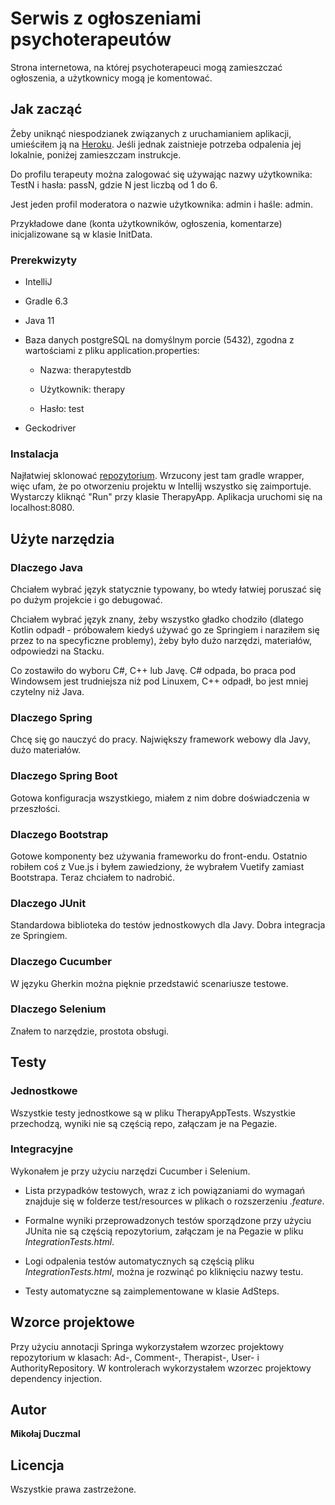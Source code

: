 # Serwis z ogłoszeniami psychoterapeutów

Strona internetowa, na której psychoterapeuci mogą zamieszczać ogłoszenia, a użytkownicy mogą je komentować.

## Jak zacząć

Żeby uniknąć niespodzianek związanych z uruchamianiem aplikacji, umieściłem ją na [Heroku](https://still-river-45705.herokuapp.com). Jeśli jednak zaistnieje potrzeba odpalenia jej lokalnie, poniżej zamieszczam instrukcje.

Do profilu terapeuty można zalogować się używając nazwy użytkownika: TestN i hasła: passN, gdzie N jest liczbą od 1 do 6.

Jest jeden profil moderatora o nazwie użytkownika: admin i haśle: admin.

Przykładowe dane (konta użytkowników, ogłoszenia, komentarze) inicjalizowane są w klasie InitData.
### Prerekwizyty

* IntelliJ

* Gradle 6.3

* Java 11

* Baza danych postgreSQL na domyślnym porcie (5432), zgodna z wartościami z pliku application.properties:

    * Nazwa: therapytestdb

    * Użytkownik: therapy

    * Hasło: test
    
* Geckodriver

### Instalacja

Najłatwiej sklonować [repozytorium](https://github.com/mduczmal/therapy). Wrzucony jest tam gradle wrapper, więc ufam, że po otworzeniu projektu w Intellij wszystko się zaimportuje. Wystarczy kliknąć "Run" przy klasie TherapyApp.
Aplikacja uruchomi się na localhost:8080.

## Użyte narzędzia

### Dlaczego Java
Chciałem wybrać język statycznie typowany, bo wtedy łatwiej poruszać się po dużym projekcie i go debugować.

Chciałem wybrać język znany, żeby wszystko gładko chodziło (dlatego Kotlin odpadł - próbowałem kiedyś używać go ze Springiem i naraziłem się przez to na specyficzne problemy), żeby było dużo narzędzi, materiałów, odpowiedzi na Stacku.

Co zostawiło do wyboru C#, C++ lub Javę. C# odpada, bo praca pod Windowsem jest trudniejsza niż pod Linuxem, C++ odpadł, bo jest mniej czytelny niż Java.

### Dlaczego Spring
Chcę się go nauczyć do pracy. Największy framework webowy dla Javy, dużo materiałów.

### Dlaczego Spring Boot
Gotowa konfiguracja wszystkiego, miałem z nim dobre doświadczenia w przeszłości.

### Dlaczego Bootstrap
Gotowe komponenty bez używania frameworku do front-endu. Ostatnio robiłem coś z Vue.js i byłem zawiedziony, że wybrałem Vuetify zamiast Bootstrapa. Teraz chciałem to nadrobić.

### Dlaczego JUnit
Standardowa biblioteka do testów jednostkowych dla Javy. Dobra integracja ze Springiem.

### Dlaczego Cucumber
W języku Gherkin można pięknie przedstawić scenariusze testowe.

### Dlaczego Selenium
Znałem to narzędzie, prostota obsługi.

## Testy

### Jednostkowe
Wszystkie testy jednostkowe są w pliku TherapyAppTests. Wszystkie przechodzą, wyniki nie są częścią repo, załączam je na Pegazie.

### Integracyjne

Wykonałem je przy użyciu narzędzi Cucumber i Selenium.

* Lista przypadków testowych, wraz z ich powiązaniami do wymagań znajduje się w folderze
test/resources w plikach o rozszerzeniu *.feature*.

* Formalne wyniki przeprowadzonych testów sporządzone przy użyciu JUnita nie są częścią repozytorium,
załączam je na Pegazie w pliku *IntegrationTests.html*.

* Logi odpalenia testów automatycznych są częścią pliku *IntegrationTests.html*,
można je rozwinąć po kliknięciu nazwy testu.

* Testy automatyczne są zaimplementowane w klasie AdSteps.



## Wzorce projektowe

Przy użyciu annotacji Springa wykorzystałem wzorzec projektowy repozytorium w klasach:
Ad-, Comment-, Therapist-, User- i AuthorityRepository. W kontrolerach wykorzystałem wzorzec projektowy dependency injection.

## Autor

**Mikołaj Duczmal**

## Licencja

Wszystkie prawa zastrzeżone.
```
```